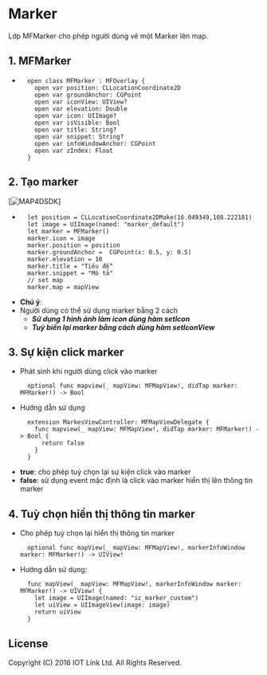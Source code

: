 # Marker
Lớp MFMarker cho phép người dùng vẽ một Marker lên map.


## 1. MFMarker

  - 
    ```switf
      open class MFMarker : MFOverlay {
        open var position: CLLocationCoordinate2D
        open var groundAnchor: CGPoint
        open var iconView: UIView?
        open var elevation: Double
        open var icon: UIImage?
        open var isVisible: Bool
        open var title: String?
        open var snippet: String?
        open var infoWindowAnchor: CGPoint
        open var zIndex: Float
      }
    ```

## 2. Tạo marker

  [![MAP4DSDK](https://raw.githubusercontent.com/iotlinkadmin/map4d-ios-sdk/master/docs/resource/3-marker.png)]

  - 
    ```switf
      let position = CLLocationCoordinate2DMake(16.049349,108.222181)
      let image = UIImage(named: "marker_default")
      let marker = MFMarker()
      marker.icon = image
      marker.position = position
      marker.groundAnchor =  CGPoint(x: 0.5, y: 0.5)
      marker.elevation = 10
      marker.title = "Tiêu đề"
      marker.snippet = "Mô tả"
      // set map
      marker.map = mapView
    ```
 - **Chú ý**:
 - Người dùng có thể sử dụng marker bằng 2 cách
   - ***Sử dụng 1 hình ảnh làm icon dùng hàm setIcon***
   - ***Tuỳ biến lại marker bằng cách dùng hàm setIconView***

## 3. Sự kiện click marker

  - Phát sinh khi người dùng click vào marker
    ```switf
      optional func mapview(_ mapView: MFMapView!, didTap marker: MFMarker!) -> Bool
    ```
  - Hướng dẫn sử dụng
    ```switf
      extension MarkesViewController: MFMapViewDelegate {
        func mapview(_ mapView: MFMapView!, didTap marker: MFMarker!) -> Bool {
          return false
        }  
      }
    ```
  - **true**: cho phép tuỳ chọn lại sự kiện click vào marker
  - **false**: sử dụng event mặc định là click vào marker hiển thị lên thông tin marker

## 4. Tuỳ chọn hiển thị thông tin marker

  - Cho phép tuỳ chọn lại hiển thị thông tin marker

    ```switf
      optional func mapView(_ mapView: MFMapView!, markerInfoWindow marker: MFMarker!) -> UIView!
    ```

  - Hướng dẫn sử dụng:

    ```switf
      func mapView(_ mapView: MFMapView!, markerInfoWindow marker: MFMarker!) -> UIView! {
        let image = UIImage(named: "ic_marker_custom")
        let uiView = UIImageView(image: image)
        return uiView
      }
    ```


License
-------

Copyright (C) 2016 IOT Link Ltd. All Rights Reserved.